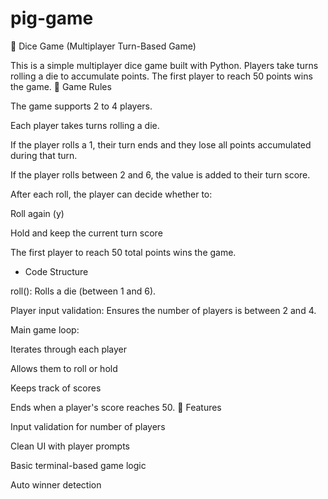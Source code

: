 # pig-game
🎲 Dice Game (Multiplayer Turn-Based Game)

This is a simple multiplayer dice game built with Python. Players take turns rolling a die to accumulate points. The first player to reach 50 points wins the game.
📜 Game Rules

The game supports 2 to 4 players.

Each player takes turns rolling a die.

If the player rolls a 1, their turn ends and they lose all points accumulated during that turn.

If the player rolls between 2 and 6, the value is added to their turn score.

After each roll, the player can decide whether to:

Roll again (y)

Hold and keep the current turn score

The first player to reach 50 total points wins the game.
- Code Structure

roll(): Rolls a die (between 1 and 6).

Player input validation: Ensures the number of players is between 2 and 4.

Main game loop:

Iterates through each player

Allows them to roll or hold

Keeps track of scores

Ends when a player's score reaches 50.
📌 Features

Input validation for number of players

Clean UI with player prompts

Basic terminal-based game logic

Auto winner detection
